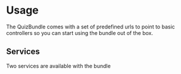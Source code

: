 # Usage

The QuizBundle comes with a set of predefined urls to point to basic controllers so you can start using the bundle
out of the box.

## Services

Two services are available with the bundle
